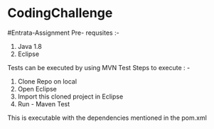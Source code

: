 # CodingChallenge

#Entrata-Assignment
Pre- requsites :-
1. Java 1.8
2. Eclipse

Tests can be executed by using MVN Test
Steps to execute : -
1. Clone Repo on local 
2. Open Eclipse
3. Import this cloned project in Eclipse
4. Run - Maven Test

This is executable with the dependencies mentioned in the pom.xml

